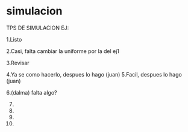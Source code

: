 # simulacion
TPS DE SIMULACION
 EJ:
 
 1.Listo
 
 2.Casi, falta cambiar la uniforme por la del ej1
 
 3.Revisar
 
 4.Ya se como hacerlo, despues lo hago (juan)
 5.Facil, despues lo hago (juan)
 
 6.(dalma) falta algo?
 
 7.
 8.
 9.
 10.

